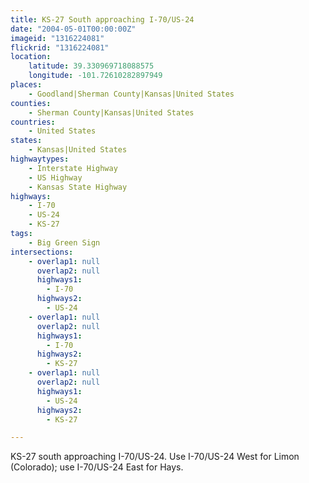 ```yaml
---
title: KS-27 South approaching I-70/US-24
date: "2004-05-01T00:00:00Z"
imageid: "1316224081"
flickrid: "1316224081"
location:
    latitude: 39.330969718088575
    longitude: -101.72610282897949
places:
    - Goodland|Sherman County|Kansas|United States
counties:
    - Sherman County|Kansas|United States
countries:
    - United States
states:
    - Kansas|United States
highwaytypes:
    - Interstate Highway
    - US Highway
    - Kansas State Highway
highways:
    - I-70
    - US-24
    - KS-27
tags:
    - Big Green Sign
intersections:
    - overlap1: null
      overlap2: null
      highways1:
        - I-70
      highways2:
        - US-24
    - overlap1: null
      overlap2: null
      highways1:
        - I-70
      highways2:
        - KS-27
    - overlap1: null
      overlap2: null
      highways1:
        - US-24
      highways2:
        - KS-27

---
```

KS-27 south approaching I-70/US-24.  Use I-70/US-24 West for Limon (Colorado); use I-70/US-24 East for Hays.